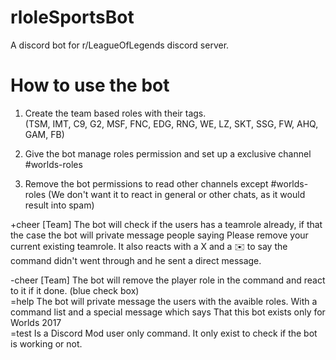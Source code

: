# rloleSportsBot
A discord bot for r/LeagueOfLegends discord server.

# How to use the bot
1. Create the team based roles with their tags.  
(TSM, IMT, C9, G2, MSF, FNC, EDG, RNG, WE, LZ, SKT, SSG, FW, AHQ, GAM, FB)

2. Give the bot manage roles permission and set up a exclusive channel #worlds-roles

3. Remove the bot permissions to read other channels except #worlds-roles (We don't want it to react in general or other chats, as it would result into spam)

+cheer [Team] The bot will check if the users has a teamrole already, if that the case the bot will private message people saying Please remove your current existing teamrole. It also reacts with a X and a :envelope: to say the command didn't went through and he sent a direct message.  
 
-cheer [Team] The bot will remove the player role in the command and react to it if it done. (blue check box)  
=help The bot will private message the users with the avaible roles. With a command list and a special message which says That this bot exists only for Worlds 2017  
=test Is a Discord Mod user only command. It only exist to check if the bot is working or not.
